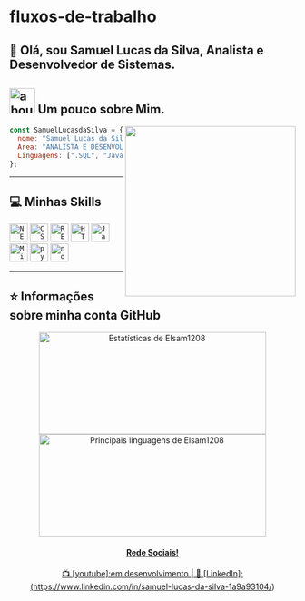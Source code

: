 # fluxos-de-trabalho
## 🖖 Olá, sou Samuel Lucas da Silva, Analista e Desenvolvedor de Sistemas. 

## <img width="45" alt="about" src="https://raw.github.com/elizarov/elizarov/master/about.png"> Um pouco sobre Mim.

<img align="right" width="300" src="https://i2.wp.com/allhtaccess.info/wp-content/uploads/2018/03/programming.gif?fit=1281%2C716&ssl=1" />

```JavaScript
const SamuelLucasdaSilva = {
  nome: "Samuel Lucas da Silva",
  Area: "ANALISTA E DESENVOLVEDOR DE SISTEMAS",
  Linguagens: [".SQL", "JavaScript", "Python","C++"],
};
```

----

## 💻 Minhas Skills

<code><img height="32" src="https://img.shields.io/badge/next.js-000000?style=for-the-badge&logo=nextdotjs&logoColor=white" alt="NEXT.JS"/></code>
<code><img height="32" src="https://img.shields.io/badge/CSS3-1572B6?style=for-the-badge&logo=css3&logoColor=white" alt="CSS"/></code>
<code><img height="32" src="https://img.shields.io/badge/React-20232A?style=for-the-badge&logo=react&logoColor=61DAFB" alt="REACT.JS"/></code></code>
<code><img height="32" src="https://img.shields.io/badge/HTML5-E34F26?style=for-the-badge&logo=html5&logoColor=white" alt="HTML"/></code></code>
<code><img height="32" src="https://img.shields.io/badge/JavaScript-323330?style=for-the-badge&logo=javascript&logoColor=F7DF1E" alt="Javascript"/></code>
<code><img height="32" src="https://img.shields.io/badge/Microsoft_SQL_Server-CC2927?style=for-the-badge&logo=microsoft-sql-server&logoColor=white" alt="Microsoft_SQL_Server"/></code>
<code><img height="32" src="https://img.shields.io/badge/Python-306998?style=for-the-badge&logo=python&logoColor=FFD43B" alt="python"/></code>
<code><img height="32" src="https://img.shields.io/badge/Node.js-339933?style=for-the-badge&logo=node.js&logoColor=white" alt="nodejs"/></code>



---

## ⭐ Informações sobre minha conta GitHub

<div align="center">
  <a href="https://github.com/Elsam1208">
  <img height="180em" width="400em" src="https://github-readme-stats.vercel.app/api?username=Elsam1208&theme=dracula&show_icons=true" alt="Estatísticas de Elsam1208"/>

  <img height="180em" width="400em" src="https://github-readme-stats.vercel.app/api/top-langs/?username=Elsam1208&layout=compact&langs_count=7&theme=dracula" alt="Principais linguagens de Elsam1208"/>

  



#### Rede Sociais!

📺 [youtube]:em desenvolvimento **|** 
👔 [LinkedIn]:(https://www.linkedin.com/in/samuel-lucas-da-silva-1a9a93104/)
